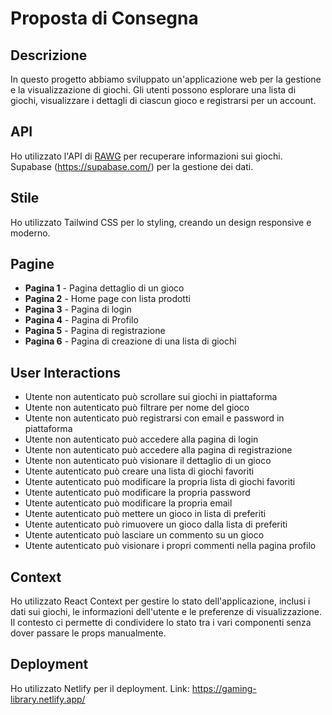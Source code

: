 # Proposta di Consegna

## Descrizione
In questo progetto abbiamo sviluppato un'applicazione web per la gestione e la visualizzazione di giochi. Gli utenti possono esplorare una lista di giochi, visualizzare i dettagli di ciascun gioco e registrarsi per un account.

## API
Ho utilizzato l'API di [RAWG](https://rawg.io/) per recuperare informazioni sui giochi.
Supabase (https://supabase.com/) per la gestione dei dati.

## Stile
Ho utilizzato Tailwind CSS per lo styling, creando un design responsive e moderno.

## Pagine
- **Pagina 1** - Pagina dettaglio di un gioco
- **Pagina 2** - Home page con lista prodotti
- **Pagina 3** - Pagina di login
- **Pagina 4** - Pagina di Profilo
- **Pagina 5** - Pagina di registrazione
- **Pagina 6** - Pagina di creazione di una lista di giochi

## User Interactions
- Utente non autenticato può scrollare sui giochi in piattaforma
- Utente non autenticato può filtrare per nome del gioco
- Utente non autenticato può registrarsi con email e password in piattaforma
- Utente non autenticato può accedere alla pagina di login
- Utente non autenticato può accedere alla pagina di registrazione
- Utente non autenticato può visionare il dettaglio di un gioco
- Utente autenticato può creare una lista di giochi favoriti
- Utente autenticato può modificare la propria lista di giochi favoriti
- Utente autenticato può modificare la propria password
- Utente autenticato può modificare la propria email
- Utente autenticato può mettere un gioco in lista di preferiti
- Utente autenticato può rimuovere un gioco dalla lista di preferiti
- Utente autenticato può lasciare un commento su un gioco
- Utente autenticato può visionare i propri commenti nella pagina profilo


## Context
Ho utilizzato React Context per gestire lo stato dell'applicazione, inclusi i dati sui giochi, le informazioni dell'utente e le preferenze di visualizzazione. Il contesto ci permette di condividere lo stato tra i vari componenti senza dover passare le props manualmente.

## Deployment

Ho utilizzato Netlify per il deployment.
Link: https://gaming-library.netlify.app/
